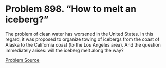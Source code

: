# Problem 898. “How to melt an iceberg?”

The problem of clean water has worsened in the United States. In this regard, it was proposed to organize towing of icebergs from the coast of Alaska to the California coast (to the Los Angeles area). And the question immediately arises: will the iceberg melt along the way?

[Problem Source](https://www.trizland.ru/tasks/1673/)